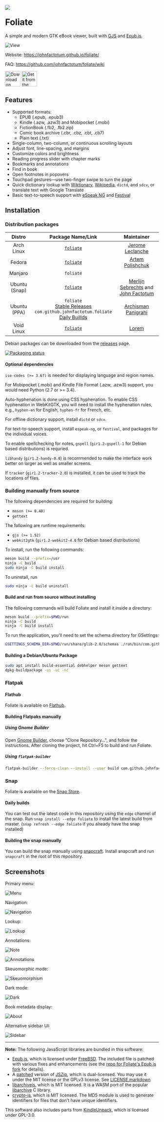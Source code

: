 <img src="data/com.github.johnfactotum.Foliate.svg" align="left">

# Foliate

A simple and modern GTK eBook viewer, built with [GJS](https://gitlab.gnome.org/GNOME/gjs) and [Epub.js](https://github.com/futurepress/epub.js/).

![View](data/screenshots/view.png)

Website: https://johnfactotum.github.io/foliate/

FAQ: https://github.com/johnfactotum/foliate/wiki

<a href="https://flathub.org/apps/details/com.github.johnfactotum.Foliate"><img height="50" alt="Download on Flathub" src="https://flathub.org/assets/badges/flathub-badge-en.png"/></a> <a href="https://snapcraft.io/foliate"><img height="50" alt="Get it from the Snap Store" src="https://snapcraft.io/static/images/badges/en/snap-store-black.svg" /></a>

## Features

- Supported formats:
    - EPUB (.epub, .epub3)
    - Kindle (.azw, .azw3) and Mobipocket (.mobi)
    - FictionBook (.fb2, .fb2.zip)
    - Comic book archive (.cbr, .cbz, .cbt, .cb7)
    - Plain text (.txt)
- Single-column, two-column, or continuous scrolling layouts
- Adjust font, line-spacing, and margins
- Customize colors and brightness
- Reading progress slider with chapter marks
- Bookmarks and annotations
- Find in book
- Open footnotes in popovers
- Touchpad gestures—use two-finger swipe to turn the page
- Quick dictionary lookup with [Wiktionary](https://en.wiktionary.org/), [Wikipedia](https://en.wikipedia.org/), `dictd`, and `sdcv`, or translate text with Google Translate
- Basic text-to-speech support with [eSpeak NG](https://github.com/espeak-ng/espeak-ng) and [Festival](http://www.cstr.ed.ac.uk/projects/festival/)

## Installation

### Distribution packages

|Distro|Package Name/Link|Maintainer|
|:----:|:----:|:----:|
| Arch Linux | [`foliate`](https://www.archlinux.org/packages/community/x86_64/foliate/) | [Jerome Leclanche](https://github.com/jleclanche) |
| Fedora | [`foliate`](https://src.fedoraproject.org/rpms/foliate) | [Artem Polishchuk](https://github.com/tim77) |
| Manjaro | `foliate` | |
| Ubuntu (Snap) | [`foliate`](https://snapcraft.io/foliate) | [Merlijn Sebrechts](https://github.com/galgalesh) and [John Factotum](https://github.com/johnfactotum) |
| Ubuntu (PPA) | `foliate`<br>[Stable Releases](https://launchpad.net/~apandada1/+archive/ubuntu/foliate)<br>`com.github.johnfactotum.foliate`<br>[Daily Buillds](https://launchpad.net/~apandada1/+archive/ubuntu/foliate-daily) | [Archisman Panigrahi](https://github.com/apandada1) |
| Void Linux | [`foliate`](https://github.com/void-linux/void-packages/tree/master/srcpkgs/foliate) | [Lorem](https://github.com/not-chicken) |

Debian packages can be downloaded from the [releases](https://github.com/johnfactotum/foliate/releases) page.

[![Packaging status](https://repology.org/badge/vertical-allrepos/foliate.svg)](https://repology.org/project/foliate/versions)

#### Optional dependencies

`iso-codes (>= 3.67)` is needed for displaying language and region names.

For Mobipocket (.mobi) and Kindle File Format (.azw, .azw3) support, you would need Python (2.7 or >= 3.4).

Auto-hyphenation is done using CSS hyphenation. To enable CSS hyphenation in WebKitGTK, you will need to install the hyphenation rules, e.g., `hyphen-en` for English, `hyphen-fr` for French, etc.

For offline dictionary support, install `dictd` or `sdcv`.

For text-to-speech support, install `espeak-ng`, or `festival`, and packages for the individual voices.

To enable spellchecking for notes, `gspell` (`gir1.2-gspell-1` for Debian based distributions) is requried.

`libhandy` (`gir1.2-handy-0.0`) is recommended to make the interface work better on larger as well as smaller screens.

If `tracker` (`gir1.2-tracker-2.0`) is installed, it can be used to track the locations of files.

### Building manually from source

The following dependencies are required for building:

- `meson (>= 0.40)`
- `gettext`

The following are runtime requirements:

- `gjs (>= 1.52)`
- `webkit2gtk` (`gir1.2-webkit2-4.0` for Debian based distributions)

To install, run the following commands:

```bash
meson build --prefix=/usr
ninja -C build
sudo ninja -C build install
```

To uninstall, run

```bash
sudo ninja -C build uninstall
```

#### Build and run from source without installing

The following commands will build Foliate and install it inside a directory:

```bash
meson build --prefix=$PWD/run
ninja -C build
ninja -C build install
```

To run the application, you'll need to set the schema directory for GSettings:

```bash
GSETTINGS_SCHEMA_DIR=$PWD/run/share/glib-2.0/schemas ./run/bin/com.github.johnfactotum.Foliate
```

#### Building a Debian/Ubuntu Package

```bash
sudo apt install build-essential debhelper meson gettext
dpkg-buildpackage -us -uc -nc
```

### Flatpak

#### Flathub

Foliate is available on [Flathub](https://flathub.org/apps/details/com.github.johnfactotum.Foliate).

#### Building Flatpaks manually

##### Using Gnome Builder

Open [Gnome Builder](https://wiki.gnome.org/Apps/Builder), choose "Clone Repository…", and follow the instructions. After cloning the project, hit Ctrl+F5 to build and run Foliate.

##### Using `flatpak-builder`

```bash
flatpak-builder --force-clean --install --user build com.github.johnfactotum.Foliate.json
```

### Snap

Foliate is available on the [Snap Store](https://snapcraft.io/foliate).

#### Daily builds

You can test out the latest code in this repository using the `edge` channel of the snap. Run `snap install --edge foliate` to install the latest build from master. (`snap refresh --edge foliate` if you already have the snap installed)

#### Building the snap manually

You can build the snap manually using [snapcraft](https://snapcraft.io/snapcraft). Install snapcraft and run `snapcraft` in the root of this repository.

## Screenshots

Primary menu:

![Menu](data/screenshots/menu.png)

Navigation:

![Navigation](data/screenshots/navigation.png)

Lookup:

![Lookup](data/screenshots/lookup.png)

Annotations:

![Note](data/screenshots/note.png)

![Annotations](data/screenshots/annotations.png)

Skeuomorphic mode:

![Skeuomorphism](data/screenshots/skeuomorphism.png)

Dark mode:

![Dark](data/screenshots/dark.png)

Book metadata display:

![About](data/screenshots/about.png)

Alternative sidebar UI:

![Sidebar](data/screenshots/sidebar.png)

---

**Note:** The following JavaScript libraries are bundled in this software:

- [Epub.js](https://github.com/futurepress/epub.js/), which is licensed under [FreeBSD](https://github.com/futurepress/epub.js/blob/master/license). The included file is patched with various fixes and enhancements (see the [repo for Foliate's Epub.js fork](https://github.com/johnfactotum/epub.js) for details).
- A [patched](https://github.com/Stuk/jszip/pull/716) version of [JSZip](https://stuk.github.io/jszip/), which is dual-licensed. You may use it under the MIT license or the GPLv3 license. See [LICENSE.markdown](https://github.com/Stuk/jszip/blob/master/LICENSE.markdown)
- [libarchivejs](https://github.com/nika-begiashvili/libarchivejs), which is MIT licensed. It is a WASM port of the popular [libarchive](https://github.com/libarchive/libarchive) C library.
- [crypto-js](https://github.com/brix/crypto-js), which is MIT licensed. The MD5 module is used to generate identifiers for files that don't have unique identifiers.

This software also includes parts from [KindleUnpack](https://github.com/kevinhendricks/KindleUnpack), which is licensed under GPL-3.0.
